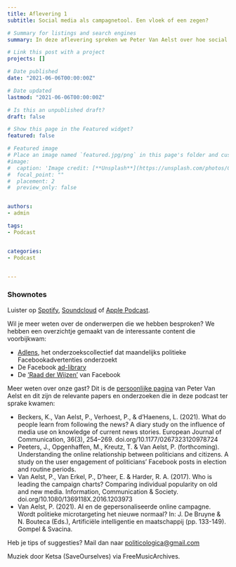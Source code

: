 ```yaml
---
title: Aflevering 1
subtitle: Social media als campagnetool. Een vloek of een zegen?

# Summary for listings and search engines
summary: In deze aflevering spreken we Peter Van Aelst over hoe social media een steeds grotere rol speelt in de campagne.

# Link this post with a project
projects: []

# Date published
date: "2021-06-06T00:00:00Z"

# Date updated
lastmod: "2021-06-06T00:00:00Z"

# Is this an unpublished draft?
draft: false

# Show this page in the Featured widget?
featured: false

# Featured image
# Place an image named `featured.jpg/png` in this page's folder and customize its options here.
#image:
#  caption: 'Image credit: [**Unsplash**](https://unsplash.com/photos/CpkOjOcXdUY)'
#  focal_point: ""
#  placement: 2
#  preview_only: false


authors:
- admin

tags:
- Podcast


categories:
- Podcast


---
```




### Shownotes

Luister op [Spotify](https://open.spotify.com/episode/7kfGyxqkgumFNMAkeIdNhs?si=9so0hUuwRc-mHGOL7eO5-g), [Soundcloud](https://soundcloud.com/user-299897290/aflevering-1-social-media-als-campagnetool-een-vloek-of-een-zegen) of [Apple Podcast](https://podcasts.apple.com/be/podcast/aflevering-1-social-media-als-campagnetool-een-vloek/id1570392842?i=1000523886067).

Wil je meer weten over de onderwerpen die we hebben besproken? We hebben een overzichtje gemaakt van de interessante content die voorbijkwam:

* [Adlens](adlens-be.medium.com/), het onderzoekscollectief dat maandelijks politieke Facebookadvertenties onderzoekt
* De Facebook [ad-library](www.facebook.com/ads/library)
* De [‘Raad der Wijzen’](oversightboard.com/) van Facebook

Meer weten over onze gast? Dit is de [persoonlijke pagina](https://www.uantwerpen.be/nl/personeel/peter-vanaelst/) van Peter Van Aelst en dit zijn de relevante papers en onderzoeken die in deze podcast ter sprake kwamen:

* Beckers, K., Van Aelst, P., Verhoest, P., & d’Haenens, L. (2021). What do people learn from following the news? A diary study on the influence of media use on knowledge of current news stories. European Journal of Communication, 36(3), 254–269. doi.org/10.1177/0267323120978724
* Peeters, J., Opgenhaffen, M., Kreutz, T. & Van Aelst, P. (forthcoming). Understanding the online relationship between politicians and citizens. A study on the user engagement of politicians’ Facebook posts in election and routine periods.
* Van Aelst, P., Van Erkel, P., D’heer, E. & Harder, R. A. (2017). Who is leading the campaign charts? Comparing individual popularity on old and new media. Information, Communication & Society. doi.org/10.1080/1369118X.2016.1203973
* Van Aelst, P. (2021). AI en de gepersonaliseerde online campagne. Wordt politieke microtargeting het nieuwe normaal? In: J. De Bruyne & N. Bouteca (Eds.), Artificiële intelligentie en maatschappij (pp. 133-149). Gompel & Svacina.

Heb je tips of suggesties? Mail dan naar politicologica@gmail.com

Muziek door Ketsa (SaveOurselves) via FreeMusicArchives.

